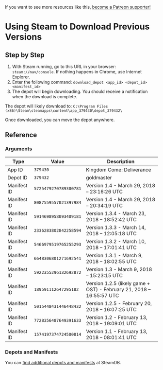 <!-- TITLE: Using Steam to Download Previous Versions -->

If you want to see more resources like this, [become a Patreon supporter!](https://www.patreon.com/fireundubh) 

# Using Steam to Download Previous Versions
## Step by Step

1. With Steam running, go to this URL in your browser: `steam://nav/console`. If nothing happens in Chrome, use Internet Explorer.
2. Enter the following command: `download_depot <app_id> <depot_id> <manifest_id>`
3. The depot will begin downloading. You should receive a notification when the download is complete.

The depot will likely download to: `C:\Program Files (x86)\Steam\steamapps\content\app_379430\depot_379432\`

Once downloaded, you can move the depot anywhere.

## Reference

### Arguments

Type | Value | Description
--- | --- | ---
App ID | `379430` | Kingdom Come: Deliverance
Depot ID | `379432` | goldmaster
Manifest ID | `5725479270789300781` | Version 1.4 - March 29, 2018 – 23:16:26 UTC 
Manifest ID | `8087559557021397984` | Version 1.4 - March 29, 2018 – 20:34:19 UTC
Manifest ID | `5914698958093409181` | Version 1.3.4 - March 23, 2018 – 18:52:42 UTC
Manifest ID | `2336283802842258594` | Version 1.3.3 - March 14, 2018 – 12:05:18 UTC
Manifest ID | `5466979519765255293` | Version 1.3.2 - March 10, 2018 – 17:01:41 UTC
Manifest ID | `6648306801271692541` | Version 1.3.1 - March 9, 2018 – 18:02:55 UTC
Manifest ID | `5922355296132692872` | Version 1.3 - March 9, 2018 – 15:23:15 UTC
Manifest ID | `189591112647295182`| Version 1.2.5 (likely game + OST) - February 21, 2018 – 16:55:57 UTC
Manifest ID | `5015448431446448432` | Version 1.2.5 - February 20, 2018 – 16:07:25 UTC
Manifest ID | `7728356487649391633` | Version 1.2 - February 13, 2018 – 19:09:01 UTC
Manifest ID | `1574197374724500814` | Version 1.1 - February 13, 2018 – 08:01:41 UTC

### Depots and Manifests

You can [find additional depots and manifests](https://steamdb.info/app/379430/depots/) at SteamDB.